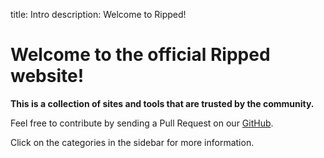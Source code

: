 title: Intro
description: Welcome to Ripped!

# Welcome to the official Ripped website!
**This is a collection of sites and tools that are trusted by the community.**

Feel free to contribute by sending a Pull Request on our [GitHub](https://github.com/rippedpiracy/rippedpiracy.github.io/).

Click on the categories in the sidebar for more information.
